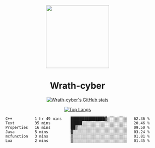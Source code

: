 <div align="center">
  <img src="https://avatars.githubusercontent.com/u/73003857?v=4" width="200px"/>
  <h1>Wrath-cyber</h1>

[![Wrath-cyber's GitHub stats](https://github-readme-stats.vercel.app/api?username=Wrath-cyber&show_icons=true&theme=synthwave)](https://github.com/anuraghazra/github-readme-stats)

[![Top Langs](https://github-readme-stats.vercel.app/api/top-langs/?username=Wrath-cyber&layout=compact&theme=synthwave)](https://github.com/Wrath-cyber/github-readme-stats)
 
<!--START_SECTION:waka-->

```text
C++          1 hr 49 mins    ███████████████▓░░░░░░░░░   62.36 %
Text         35 mins         █████░░░░░░░░░░░░░░░░░░░░   20.46 %
Properties   16 mins         ██▒░░░░░░░░░░░░░░░░░░░░░░   09.50 %
Java         5 mins          ▓░░░░░░░░░░░░░░░░░░░░░░░░   03.24 %
mcfunction   3 mins          ▒░░░░░░░░░░░░░░░░░░░░░░░░   01.81 %
Lua          2 mins          ▒░░░░░░░░░░░░░░░░░░░░░░░░   01.45 %
```

<!--END_SECTION:waka-->
